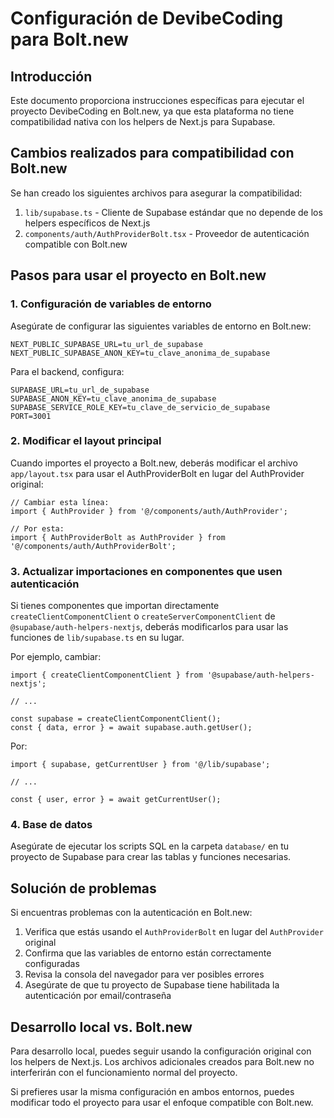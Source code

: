 # Configuración de DevibeCoding para Bolt.new

## Introducción

Este documento proporciona instrucciones específicas para ejecutar el proyecto DevibeCoding en Bolt.new, ya que esta plataforma no tiene compatibilidad nativa con los helpers de Next.js para Supabase.

## Cambios realizados para compatibilidad con Bolt.new

Se han creado los siguientes archivos para asegurar la compatibilidad:

1. `lib/supabase.ts` - Cliente de Supabase estándar que no depende de los helpers específicos de Next.js
2. `components/auth/AuthProviderBolt.tsx` - Proveedor de autenticación compatible con Bolt.new

## Pasos para usar el proyecto en Bolt.new

### 1. Configuración de variables de entorno

Asegúrate de configurar las siguientes variables de entorno en Bolt.new:

```
NEXT_PUBLIC_SUPABASE_URL=tu_url_de_supabase
NEXT_PUBLIC_SUPABASE_ANON_KEY=tu_clave_anonima_de_supabase
```

Para el backend, configura:

```
SUPABASE_URL=tu_url_de_supabase
SUPABASE_ANON_KEY=tu_clave_anonima_de_supabase
SUPABASE_SERVICE_ROLE_KEY=tu_clave_de_servicio_de_supabase
PORT=3001
```

### 2. Modificar el layout principal

Cuando importes el proyecto a Bolt.new, deberás modificar el archivo `app/layout.tsx` para usar el AuthProviderBolt en lugar del AuthProvider original:

```tsx
// Cambiar esta línea:
import { AuthProvider } from '@/components/auth/AuthProvider';

// Por esta:
import { AuthProviderBolt as AuthProvider } from '@/components/auth/AuthProviderBolt';
```

### 3. Actualizar importaciones en componentes que usen autenticación

Si tienes componentes que importan directamente `createClientComponentClient` o `createServerComponentClient` de `@supabase/auth-helpers-nextjs`, deberás modificarlos para usar las funciones de `lib/supabase.ts` en su lugar.

Por ejemplo, cambiar:

```tsx
import { createClientComponentClient } from '@supabase/auth-helpers-nextjs';

// ...

const supabase = createClientComponentClient();
const { data, error } = await supabase.auth.getUser();
```

Por:

```tsx
import { supabase, getCurrentUser } from '@/lib/supabase';

// ...

const { user, error } = await getCurrentUser();
```

### 4. Base de datos

Asegúrate de ejecutar los scripts SQL en la carpeta `database/` en tu proyecto de Supabase para crear las tablas y funciones necesarias.

## Solución de problemas

Si encuentras problemas con la autenticación en Bolt.new:

1. Verifica que estás usando el `AuthProviderBolt` en lugar del `AuthProvider` original
2. Confirma que las variables de entorno están correctamente configuradas
3. Revisa la consola del navegador para ver posibles errores
4. Asegúrate de que tu proyecto de Supabase tiene habilitada la autenticación por email/contraseña

## Desarrollo local vs. Bolt.new

Para desarrollo local, puedes seguir usando la configuración original con los helpers de Next.js. Los archivos adicionales creados para Bolt.new no interferirán con el funcionamiento normal del proyecto.

Si prefieres usar la misma configuración en ambos entornos, puedes modificar todo el proyecto para usar el enfoque compatible con Bolt.new.